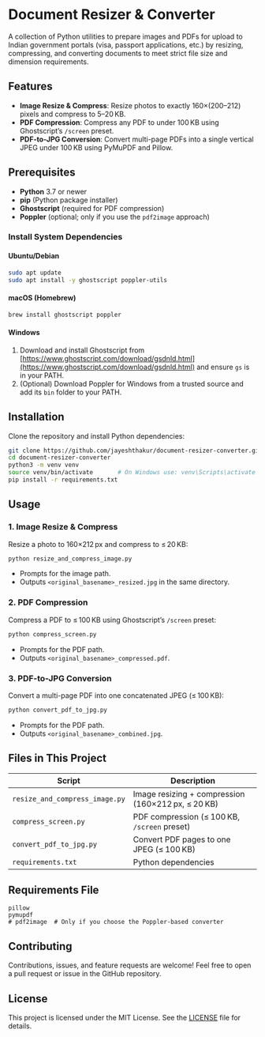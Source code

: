 # Document Resizer & Converter

A collection of Python utilities to prepare images and PDFs for upload to Indian government portals (visa, passport applications, etc.) by resizing, compressing, and converting documents to meet strict file size and dimension requirements.

## Features

- **Image Resize & Compress**: Resize photos to exactly 160×(200–212) pixels and compress to 5–20 KB.
- **PDF Compression**: Compress any PDF to under 100 KB using Ghostscript’s `/screen` preset.
- **PDF-to-JPG Conversion**: Convert multi-page PDFs into a single vertical JPEG under 100 KB using PyMuPDF and Pillow.

## Prerequisites

- **Python** 3.7 or newer
- **pip** (Python package installer)
- **Ghostscript** (required for PDF compression)
- **Poppler** (optional; only if you use the `pdf2image` approach)

### Install System Dependencies

#### Ubuntu/Debian
```bash
sudo apt update
sudo apt install -y ghostscript poppler-utils
```

#### macOS (Homebrew)
```bash
brew install ghostscript poppler
```

#### Windows
1. Download and install Ghostscript from [https://www.ghostscript.com/download/gsdnld.html](https://www.ghostscript.com/download/gsdnld.html) and ensure `gs` is in your PATH.  
2. (Optional) Download Poppler for Windows from a trusted source and add its `bin` folder to your PATH.

## Installation

Clone the repository and install Python dependencies:

```bash
git clone https://github.com/jayeshthakur/document-resizer-converter.git
cd document-resizer-converter
python3 -m venv venv
source venv/bin/activate       # On Windows use: venv\Scripts\activate
pip install -r requirements.txt
```

## Usage

### 1. Image Resize & Compress
Resize a photo to 160×212 px and compress to ≤ 20 KB:

```bash
python resize_and_compress_image.py
```
- Prompts for the image path.  
- Outputs `<original_basename>_resized.jpg` in the same directory.

### 2. PDF Compression
Compress a PDF to ≤ 100 KB using Ghostscript’s `/screen` preset:

```bash
python compress_screen.py
```
- Prompts for the PDF path.  
- Outputs `<original_basename>_compressed.pdf`.

### 3. PDF-to-JPG Conversion
Convert a multi-page PDF into one concatenated JPEG (≤ 100 KB):

```bash
python convert_pdf_to_jpg.py
```
- Prompts for the PDF path.  
- Outputs `<original_basename>_combined.jpg`.

## Files in This Project

| Script                         | Description                                      |
|--------------------------------|--------------------------------------------------|
| `resize_and_compress_image.py` | Image resizing + compression (160×212 px, ≤ 20 KB) |
| `compress_screen.py`           | PDF compression (≤ 100 KB, `/screen` preset)      |
| `convert_pdf_to_jpg.py`        | Convert PDF pages to one JPEG (≤ 100 KB)          |
| `requirements.txt`             | Python dependencies                               |

## Requirements File

```text
pillow
pymupdf
# pdf2image  # Only if you choose the Poppler-based converter
```

## Contributing

Contributions, issues, and feature requests are welcome! Feel free to open a pull request or issue in the GitHub repository.

## License

This project is licensed under the MIT License. See the [LICENSE](LICENSE) file for details.

